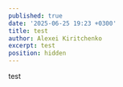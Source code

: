 ```yaml
---
published: true
date: '2025-06-25 19:23 +0300'
title: test
author: Alexei Kiritchenko
excerpt: test
position: hidden
---
```

test
